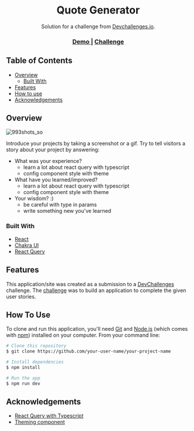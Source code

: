 <!-- Please update value in the {}  -->

<h1 align="center">Quote Generator</h1>

<div align="center">
   Solution for a challenge from  <a href="http://legacy.devchallenges.io" target="_blank">Devchallenges.io</a>.
</div>

<div align="center">
  <h3>
    <a href="https://quotes-generator-lilbee.netlify.app/">
      Demo
    </a>
    <span> | </span>  
    <a href="https://legacy.devchallenges.io/challenges/8Y3J4ucAMQpSnYTwwWW8">
      Challenge
    </a>
  </h3>
</div>

<!-- TABLE OF CONTENTS -->

## Table of Contents

- [Overview](#overview)
  - [Built With](#built-with)
- [Features](#features)
- [How to use](#how-to-use)
- [Acknowledgements](#acknowledgements)

<!-- OVERVIEW -->

## Overview


![993shots_so](https://github.com/lil-bee/quote-generator/assets/61036950/6cb56105-45c6-4cfb-82ed-15c1b0ada7b8)


Introduce your projects by taking a screenshot or a gif. Try to tell visitors a story about your project by answering:

- What was your experience?
  - learn a lot about react query with typescript
  - config component style with theme
- What have you learned/improved?
  - learn a lot about react query with typescript
  - config component style with theme
- Your wisdom? :)
  - be careful with type in params
  - write something new you've learned

### Built With

<!-- This section should list any major frameworks that you built your project using. Here are a few examples.-->

- [React](https://react.dev/)
- [Chakra UI](https://chakra-ui.com/)
- [React Query](https://tanstack.com/query/latest/docs/react/overview)

## Features

<!-- List the features of your application or follow the template. Don't share the figma file here :) -->

This application/site was created as a submission to a [DevChallenges](https://legacy.devchallenges.io/) challenge. The [challenge](https://legacy.devchallenges.io/challenges/8Y3J4ucAMQpSnYTwwWW8) was to build an application to complete the given user stories.

## How To Use

<!-- Example: -->

To clone and run this application, you'll need [Git](https://git-scm.com) and [Node.js](https://nodejs.org/en/download/) (which comes with [npm](http://npmjs.com)) installed on your computer. From your command line:

```bash
# Clone this repository
$ git clone https://github.com/your-user-name/your-project-name

# Install dependencies
$ npm install

# Run the app
$ npm run dev
```

## Acknowledgements

<!-- This section should list any articles or add-ons/plugins that helps you to complete the project. This is optional but it will help you in the future. For example: -->

- [React Query with Typescript](https://tanstack.com/query/latest/docs/react/typescript)
- [Theming component](https://chakra-ui.com/docs/components/divider/theming)
